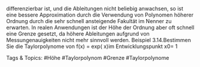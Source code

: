 differenzierbar ist, und die Ableitungen nicht beliebig anwachsen, so ist eine bessere Approximation
durch die Verwendung von Polynomen höherer Ordnung durch die sehr schnell ansteigende Fakultät
im Nenner zu erwarten. In realen Anwendungen ist der Höhe der Ordnung aber oft schnell eine Grenze
gesetzt, da höhere Ableitungen aufgrund von Messungenauigkeiten nicht mehr sinnvoll werden.
Beispiel 3.14.Bestimmen Sie die Taylorpolynome von f(x) = exp( x)im Entwicklungspunkt x0= 1

   Tags & Topics:
   #Höhe
   #Taylorpolynom
   #Grenze
   #Taylorpolynome